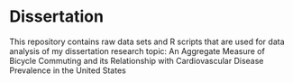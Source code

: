 # Dissertation
This repository contains raw data sets and R scripts that are used for data analysis of my dissertation research topic: An Aggregate Measure of Bicycle Commuting and its Relationship with Cardiovascular Disease Prevalence in the United States
